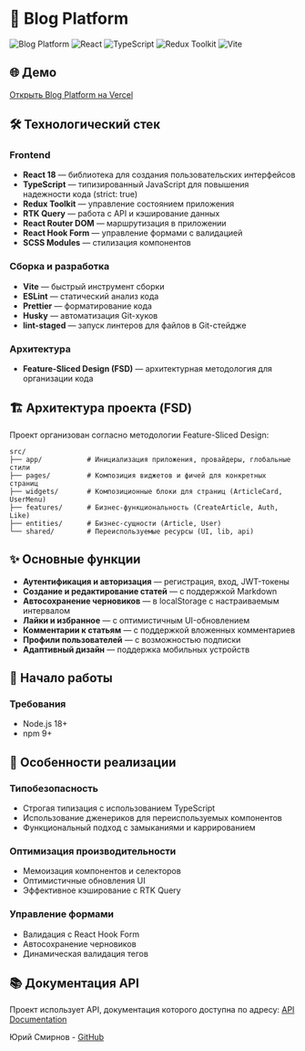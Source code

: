 # 📝 Blog Platform

![Blog Platform](https://img.shields.io/badge/Blog%20Platform-v1.0-blue)
![React](https://img.shields.io/badge/React-18.3.1-61DAFB?logo=react)
![TypeScript](https://img.shields.io/badge/TypeScript-5.6.2-3178C6?logo=typescript)
![Redux Toolkit](https://img.shields.io/badge/Redux%20Toolkit-2.5.0-764ABC?logo=redux)
![Vite](https://img.shields.io/badge/Vite-6.0.5-646CFF?logo=vite)

## 🌐 Демо

[Открыть Blog Platform на Vercel](https://blog-platform-lilac-two.vercel.app/)

## 🛠️ Технологический стек

### Frontend
- **React 18** — библиотека для создания пользовательских интерфейсов
- **TypeScript** — типизированный JavaScript для повышения надежности кода (strict: true)
- **Redux Toolkit** — управление состоянием приложения
- **RTK Query** — работа с API и кэширование данных
- **React Router DOM** — маршрутизация в приложении
- **React Hook Form** — управление формами с валидацией
- **SCSS Modules** — стилизация компонентов

### Сборка и разработка
- **Vite** — быстрый инструмент сборки
- **ESLint** — статический анализ кода
- **Prettier** — форматирование кода
- **Husky** — автоматизация Git-хуков
- **lint-staged** — запуск линтеров для файлов в Git-стейдже

### Архитектура
- **Feature-Sliced Design (FSD)** — архитектурная методология для организации кода

## 🏗️ Архитектура проекта (FSD)

Проект организован согласно методологии Feature-Sliced Design:

```
src/
├── app/           # Инициализация приложения, провайдеры, глобальные стили
├── pages/         # Композиция виджетов и фичей для конкретных страниц
├── widgets/       # Композиционные блоки для страниц (ArticleCard, UserMenu)
├── features/      # Бизнес-функциональность (CreateArticle, Auth, Like)
├── entities/      # Бизнес-сущности (Article, User)
└── shared/        # Переиспользуемые ресурсы (UI, lib, api)
```

## ✨ Основные функции

- **Аутентификация и авторизация** — регистрация, вход, JWT-токены
- **Создание и редактирование статей** — с поддержкой Markdown
- **Автосохранение черновиков** — в localStorage с настраиваемым интервалом
- **Лайки и избранное** — с оптимистичным UI-обновлением
- **Комментарии к статьям** — с поддержкой вложенных комментариев
- **Профили пользователей** — с возможностью подписки
- **Адаптивный дизайн** — поддержка мобильных устройств

## 🚀 Начало работы

### Требования
- Node.js 18+ 
- npm 9+

## 🧪 Особенности реализации

### Типобезопасность
- Строгая типизация с использованием TypeScript
- Использование дженериков для переиспользуемых компонентов
- Функциональный подход с замыканиями и каррированием

### Оптимизация производительности
- Мемоизация компонентов и селекторов
- Оптимистичные обновления UI
- Эффективное кэширование с RTK Query

### Управление формами
- Валидация с React Hook Form
- Автосохранение черновиков
- Динамическая валидация тегов

## 📚 Документация API

Проект использует API, документация которого доступна по адресу:
[API Documentation](https://api.realworld.io/api-docs/)

Юрий Смирнов - [GitHub](https://github.com/YuriySmirnovRepos)